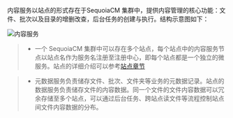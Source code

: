内容服务以站点的形式存在于SequoiaCM 集群中，提供内容管理的核心功能：文件、批次以及目录的增删改查，后台任务的创建与执行。结构示意图如下：

![内容服务][contentserver]

> * 一个 SequoiaCM 集群中可以存在多个站点，每个站点中的内容服务节点以站点名作为服务名注册至注册中心，即每个站点都是一个独立的微服务。站点的详细介绍可以参考[站点章节][site]  

> * 元数据服务负责储存文件、批次、文件夹等业务的元数据记录。站点的数据服务负责储存文件的内容数据。同一个文件的文件内容数据可以冗余存储至多个站点，可以通过后台任务、跨站点读文件等流程控制站点间文件内容数据的分布。



[contentserver]:Architecture/Microservice/contentserver.png
[site]:Architecture/Bussiness_Concept/site.md